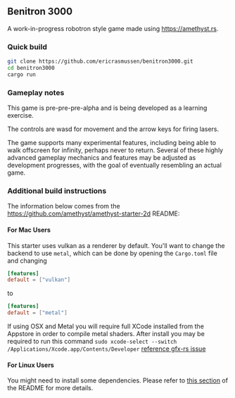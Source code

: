 ## Benitron 3000

A work-in-progress robotron style game made using https://amethyst.rs.

### Quick build

```bash
git clone https://github.com/ericrasmussen/benitron3000.git
cd benitron3000
cargo run
```

### Gameplay notes

This game is pre-pre-pre-alpha and is being developed as a learning exercise.

The controls are wasd for movement and the arrow keys for firing lasers.

The game supports many experimental features, including being able to walk offscreen for infinity, perhaps never to return. Several of these highly advanced gameplay mechanics and features may be adjusted as development progresses, with the goal of eventually resembling an actual game.

### Additional build instructions

The information below comes from the https://github.com/amethyst/amethyst-starter-2d README:

#### For Mac Users

This starter uses vulkan as a renderer by default. You'll want to change the backend to use `metal`, which can be done by opening the `Cargo.toml` file and changing

```toml
[features]
default = ["vulkan"]
```

to

```toml
[features]
default = ["metal"]
```

If using OSX and Metal you will require full XCode installed from the Appstore in order to compile metal shaders.
After install you may be required to run this command `sudo xcode-select --switch /Applications/Xcode.app/Contents/Developer` [reference gfx-rs issue](https://github.com/gfx-rs/gfx/issues/2472)

#### For Linux Users

You might need to install some dependencies. Please refer to [this section](https://github.com/amethyst/amethyst#dependencies) of the README for more details.

